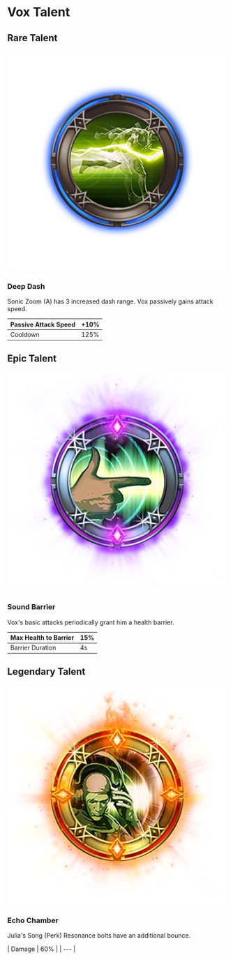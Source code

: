 # Vox Talent

## Rare Talent

![](../../.gitbook/assets/vox_rare.png)

### Deep Dash

Sonic Zoom \(A\) has 3 increased dash range. Vox passively gains attack speed.

| Passive Attack Speed    | +10% |
| --- | --- |
| Cooldown  | 125% |



## Epic Talent

![](../../.gitbook/assets/vox_epic.png)

### Sound Barrier 

Vox's basic attacks periodically grant him a health barrier. 

| Max Health to Barrier  | 15% |
| --- | --- |
| Barrier Duration | 4s |



## Legendary Talent

![](../../.gitbook/assets/vox_legendary.png)

### Echo Chamber

Julia's Song \(Perk\) Resonance bolts have an additional bounce. 

| Damage                       | 60% |
| --- |






